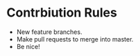 # Contrbiution Rules

- New feature branches.
- Make pull requests to merge into master.
- Be nice!

